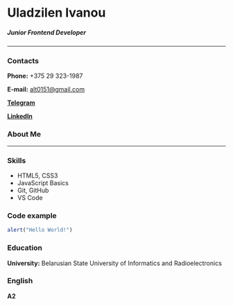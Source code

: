 # Uladzilen Ivanou
##### Junior Frontend Developer

---

### Contacts

**Phone:** +375 29 323-1987

**E-mail:** alt0151@gmail.com

[__Telegram__](https://t.me/nelidalv)

[__LinkedIn__](https://www.linkedin.com/in/nelidalv/)


### About Me

---

### Skills
* HTML5, CSS3
* JavaScript Basics
* Git, GitHub
* VS Code

### Code example
```javascript
alert("Hello World!")
```

### Education
**University:** Belarusian State University of Informatics and Radioelectronics

### English
**A2**